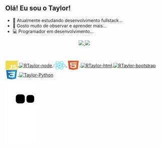 ## Olá! Eu sou o Taylor!

- 🧠 Atualmente estudando desenvolvimento fullstack...
- 👀 Gosto muito de observar e aprender mais...
- 💻 Programador em desenvolvimento... 

<div align="center">
  <a href="https://github.com/olirrvt">
  <img height="180em" src="https://github-readme-stats.vercel.app/api?username=olirrvt&show_icons=true&theme=dark&include_all_commits=true&count_private=true"/>
  <img height="180em" src="https://github-readme-stats.vercel.app/api/top-langs/?username=olirrvt&layout=compact&langs_count=7&theme=dark"/>
</div>
  
  ##
  
  <div style="display: inline_block"><br>
  <img align="center" alt="Taylor-Js" height="30" width="40" src="https://raw.githubusercontent.com/devicons/devicon/master/icons/javascript/javascript-plain.svg">
   <img align="center" alt="RTaylor-node" height="30" width="40" src="https://cdn.jsdelivr.net/gh/devicons/devicon/icons/nodejs/nodejs-original.svg" />
  <img align="center" alt="Taylor-react" height="30" width="40"  src="https://raw.githubusercontent.com/devicons/devicon/master/icons/react/react-original.svg">
  <img align="center" alt="Taylor-HTML" height="30" width="40" src="https://raw.githubusercontent.com/devicons/devicon/master/icons/html5/html5-original.svg">
  <img align="center" alt="RTaylor-html" height="30" width="40" src="https://cdn.jsdelivr.net/gh/devicons/devicon/icons/git/git-original.svg" />
  <img align="center" alt="RTaylor-bootstrap" height="30" width="40" src="https://cdn.jsdelivr.net/gh/devicons/devicon/icons/bootstrap/bootstrap-original.svg" />
  <img align="center" alt="Taylor-C" height="30" width="40" 
  src="https://raw.githubusercontent.com/devicons/devicon/master/icons/css3/css3-original.svg">
  <img align="center" alt="Taylor-Python" height="30" width="40"
  src="https://cdn.jsdelivr.net/gh/devicons/devicon/icons/python/python-original.svg" />
    </div>
  
  <div>
    
 ![Snake animation](https://github.com/olirrvt/olirrvt/blob/output/github-contribution-grid-snake.svg)
    
 </div>
